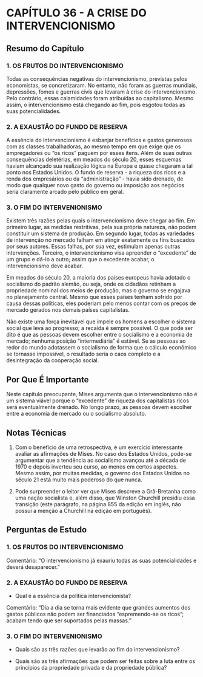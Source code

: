 # CAPÍTULO 36 - A CRISE DO INTERVENCIONISMO

## Resumo do Capítulo

### 1. OS FRUTOS DO INTERVENCIONISMO

Todas as consequências negativas do intervencionismo, previstas pelos economistas, se concretizaram. No entanto, não foram as guerras mundiais, depressões, fomes e guerras civis que levaram à crise do intervencionismo. Pelo contrário, essas calamidades foram atribuídas ao capitalismo. Mesmo assim, o intervencionismo está chegando ao fim, pois esgotou todas as suas potencialidades.

### 2. A EXAUSTÃO DO FUNDO DE RESERVA

A essência do intervencionismo é esbanjar benefícios e gastos generosos com as classes trabalhadoras, ao mesmo tempo em que exige que os empregadores ou “os ricos” paguem por esses itens. Além de suas outras consequências deletérias, em meados do século 20, esses esquemas haviam alcançado sua realização lógica na Europa e quase chegaram a tal ponto nos Estados Unidos. O fundo de reserva - a riqueza dos ricos e a renda dos empresários ou da “administração” - havia sido drenado, de modo que qualquer novo gasto do governo ou imposição aos negócios seria claramente arcado pelo público em geral.

### 3. O FIM DO INTERVENIONISMO

Existem três razões pelas quais o intervencionismo deve chegar ao fim. Em primeiro lugar, as medidas restritivas, pela sua própria natureza, não podem constituir um sistema de produção. Em segundo lugar, todas as variedades de intervenção no mercado falham em atingir exatamente os fins buscados por seus autores. Essas falhas, por sua vez, estimulam apenas outras intervenções. Terceiro, o intervencionismo visa apreender o “excedente” de um grupo e dá-lo a outro; assim que o excedente acabar, o intervencionismo deve acabar.

Em meados do século 20, a maioria dos países europeus havia adotado o socialismo do padrão alemão, ou seja, onde os cidadãos retinham a propriedade nominal dos meios de produção, mas o governo se engajava no planejamento central. Mesmo que esses países tenham sofrido por causa dessas políticas, eles poderiam pelo menos contar com os preços de mercado gerados nos demais países capitalistas.

Não existe uma força inevitável que impele os homens a escolher o sistema social que leva ao progresso; a recaída é sempre possível. O que pode ser dito é que as pessoas devem escolher entre o socialismo e a economia de mercado; nenhuma posição “intermediária” é estável. Se as pessoas ao redor do mundo adotassem o socialismo de forma que o cálculo econômico se tornasse impossível, o resultado seria o caos completo e a desintegração da cooperação social.

## Por Que É Importante

Neste capítulo preocupante, Mises argumenta que o intervencionismo não é um sistema viável porque o “excedente” de riqueza dos capitalistas ricos será eventualmente drenado. No longo prazo, as pessoas devem escolher entre a economia de mercado ou o socialismo absoluto.

## Notas Técnicas

1. Com o benefício de uma retrospectiva, é um exercício interessante avaliar as afirmações de Mises. No caso dos Estados Unidos, pode-se argumentar que a tendência ao socialismo avançou até a década de 1970 e depois inverteu seu curso, ao menos em certos aspectos. Mesmo assim, por muitas medidas, o governo dos Estados Unidos no século 21 está muito mais poderoso do que nunca.

2. Pode surpreender o leitor ver que Mises descreve a Grã-Bretanha como uma nação socialista e, além disso, que Winston Churchill presidiu essa transição (este parágrafo, na página 855 da edição em inglês, não possui a menção a Churchill na edição em português).

## Perguntas de Estudo

### 1. OS FRUTOS DO INTERVENCIONISMO

Comentário: “O intervencionismo já exauriu todas as suas potencialidades e deverá desaparecer.”

### 2. A EXAUSTÃO DO FUNDO DE RESERVA

* Qual é a essência da política intervencionista?

Comentário: “Dia a dia se torna mais evidente que grandes aumentos dos gastos públicos não podem ser financiados “espremendo-se os ricos”; acabam tendo que ser suportados pelas massas.”

### 3. O FIM DO INTERVENIONISMO

* Quais são as três razões que levarão ao fim do intervencionismo?

* Quais são as três afirmações que podem ser feitas sobre a luta entre os princípios da propriedade privada e da propriedade pública?
